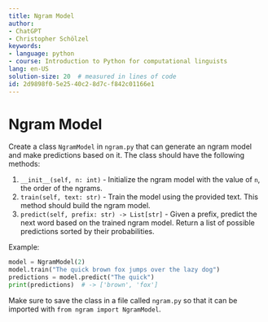 ```yaml
---
title: Ngram Model
author:
- ChatGPT
- Christopher Schölzel
keywords:
- language: python
- course: Introduction to Python for computational linguists
lang: en-US
solution-size: 20  # measured in lines of code
id: 2d9898f0-5e25-40c2-8d7c-f842c01166e1
---
```


# Ngram Model

Create a class `NgramModel` in `ngram.py` that can generate an ngram model and make predictions based on it. The class should have the following methods:

1. `__init__(self, n: int)` - Initialize the ngram model with the value of `n`, the order of the ngrams.
2. `train(self, text: str)` - Train the model using the provided text. This method should build the ngram model.
3. `predict(self, prefix: str) -> List[str]` - Given a prefix, predict the next word based on the trained ngram model. Return a list of possible predictions sorted by their probabilities.

Example:

```python
model = NgramModel(2)
model.train("The quick brown fox jumps over the lazy dog")
predictions = model.predict("The quick")
print(predictions)  # -> ['brown', 'fox']
```

Make sure to save the class in a file called `ngram.py` so that it can be imported with `from ngram import NgramModel`.
